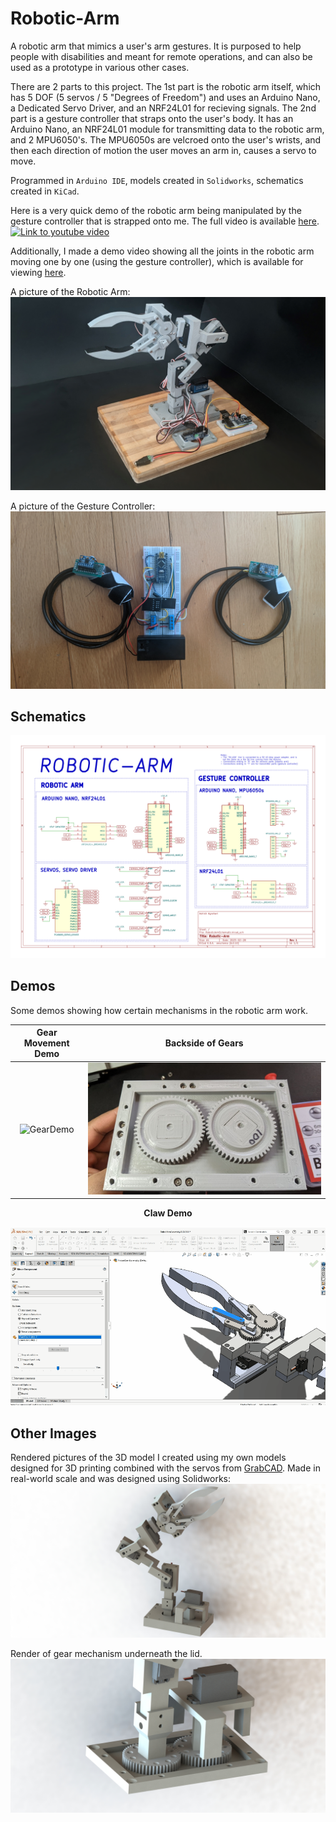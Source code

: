 # Robotic-Arm
A robotic arm that mimics a user's arm gestures. It is purposed to help people with disabilities and meant for remote operations, and can also be used as a prototype in various other cases.

There are 2 parts to this project. The 1st part is the robotic arm itself, which has 5 DOF (5 servos / 5 "Degrees of Freedom") and uses an Arduino Nano, a Dedicated Servo Driver, and an NRF24L01 for recieving signals. The 2nd part is a gesture controller that straps onto the user's body. It has an Arduino Nano, an NRF24L01 module for transmitting data to the robotic arm, and 2 MPU6050's. The MPU6050s are velcroed onto the user's wrists, and then each direction of motion the user moves an arm in, causes a servo to move.

Programmed in `Arduino IDE`, models created in `Solidworks`, schematics created in `KiCad`.

Here is a very quick demo of the robotic arm being manipulated by the gesture controller that is strapped onto me. The full video is available [here](https://www.youtube.com/watch?v=RmKj0so72yQ).
[![Link to youtube video](./Images/RoboticArmGif.gif)](https://www.youtube.com/watch?v=RmKj0so72yQ)

Additionally, I made a demo video showing all the joints in the robotic arm moving one by one (using the gesture controller), which is available for viewing [here](https://www.youtube.com/watch?v=wtbUKPRAr4o).

A picture of the Robotic Arm:
![RobotArmPic5](./Images/RobotArmPic0.jpg)

A picture of the Gesture Controller:
![RobotArmPic6](./Images/GesturePic.jpg)

## Schematics
![RobotArmSchematic](./Images/RoboticArmSchematic/RoboticArmSchematic.svg)

## Demos
Some demos showing how certain mechanisms in the robotic arm work.

| Gear Movement Demo | Backside of Gears |
| :---: | :---: |
| ![GearDemo](./Images/GearDemo.gif)  | ![BacksideOfGears](./Images/RobotArmPic9.jpg) |

<p align="center">
    <strong>Claw Demo</strong>
</p>

<p align="center">
  <img src="./Images/ClawDemo.gif"/>
</p>

## Other Images
Rendered pictures of the 3D model I created using my own models designed for 3D printing combined with the servos from [GrabCAD](https://grabcad.com/library). Made in real-world scale and was designed using Solidworks:
![RobotArmPic5](./Images/RobotArmPic8.JPG)

Render of gear mechanism underneath the lid.
![RobotArmPic5](./Images/RobotArmPic7.JPG)
